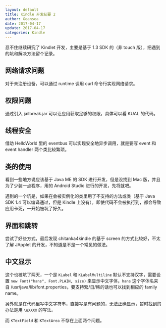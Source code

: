 ```yaml
---
layout: default
title: Kindle 开发纪要 2
author: Geansea
date: 2017-04-17
update: 2017-04-17
categories: Kindle
---
```


忍不住继续研究了 Kindlet 开发，主要是基于 1.3 SDK 的（非 touch 版），把遇到的坑和解决方法留个记录。

## 网络请求问题

对于未注册设备，可以通过 runtime 调用 curl 命令行实现网络请求。

## 权限问题

通过引入 jailbreak.jar 可以让应用获取足够的权限，具体可以看 KUAL 的代码。

## 线程安全

借助 HelloWorld 里的 eventbus 可以实现安全地异步调用，就是要写 event 和 event handler 两个类比较繁琐。

## 类的使用

看到一些地方说应该基于 Java ME 的 SDK 进行开发，但是没找到 Mac 版，并且为了少装一点程序，用的 Android Studio 进行的开发，先将就吧。

遇到的一个坑是，如果在会被实例化的类里用了不支持的方法或类（基于 Java SDK 1.4 可以编译通过，但是 Kindle 上没有），即使代码不会被执行到，都会导致应用卡死，一开始被坑了好久。

## 界面和跳转

尝试了好些方式，最后发现 chitanka4kindle 的基于 screen 的方式比较好，不太了解 JApplet 的开发，不知道是不是一个常见的做法。

## 中文显示

这个也被坑了两天，一个是 `KLabel` 和 `KLabelMultiline` 默认不支持汉字，需要设置 `new Font("hans", Font.PLAIN, size)` 来显示中文字体，`hans` 这个字体名来自 /usr/java/lib/font.properties，要支持繁/日/韩的话也可以找到相应的 family name。

另外就是在代码里写中文字符串，直接写是有问题的，无法正确显示，暂时找到的办法是用 `\uXXXX` 的写法。

而 `KTextField` 和 `KTextArea` 不存在上面两个问题。
